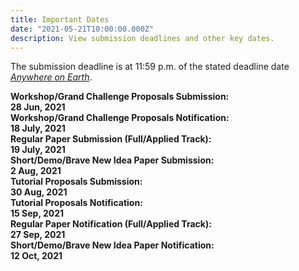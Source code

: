 ```yaml
---
title: Important Dates
date: "2021-05-21T10:00:00.000Z"
description: View submission deadlines and other key dates.
---
```


The submission deadline is at 11:59 p.m. of the stated deadline date [*Anywhere on Earth*](https://www.timeanddate.com/time/zones/aoe).

<!-- you can also write HTML codes in markdowns! -->
<div style="max-width: 500px;">
    <div class="wrapper">
        <!-- extra divs at the end are for the second css grid column -->
        <div><strong>Workshop/Grand Challenge Proposals Submission:</strong></div><div></div> 
        <div><strong>28 Jun, 2021</strong></div>
    </div>
    <div class="wrapper">
        <!-- extra divs at the end are for the second css grid column -->
        <div><strong>Workshop/Grand Challenge Proposals Notification:</strong></div><div></div> 
        <div><strong>18 July, 2021</strong></div>
    </div>
    <div class="wrapper">
        <div><strong>Regular Paper Submission (Full/Applied Track):</strong></div><div></div>
        <div><strong> 19 July, 2021</strong></div>
    </div>
    <div class="wrapper">
        <div><strong>Short/Demo/Brave New Idea Paper Submission:</strong></div><div></div>
        <div><strong> 2 Aug, 2021</strong></div>
    </div>
    <div class="wrapper">
        <div><strong>Tutorial Proposals Submission:</strong></div><div></div>
        <div><strong>30 Aug, 2021</strong></div>
    </div>
    <div class="wrapper">
        <div><strong>Tutorial Proposals Notification:</strong></div><div></div>
        <div><strong>15 Sep, 2021</strong></div>
    </div>
    <div class="wrapper">
        <div><strong>Regular Paper Notification (Full/Applied Track):</strong></div><div></div>
        <div><strong>27 Sep, 2021</strong></div>
    </div>
    <div class="wrapper">
        <div><strong>Short/Demo/Brave New Idea Paper Notification:</strong></div><div></div>
        <div><strong>12 Oct, 2021</strong></div>
    </div>
</div>
